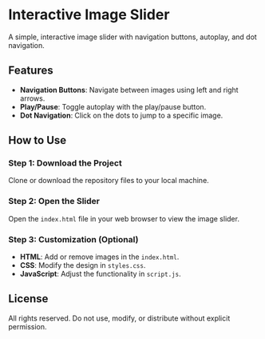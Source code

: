 # Interactive Image Slider

A simple, interactive image slider with navigation buttons, autoplay, and dot navigation.

## Features
- **Navigation Buttons**: Navigate between images using left and right arrows.
- **Play/Pause**: Toggle autoplay with the play/pause button.
- **Dot Navigation**: Click on the dots to jump to a specific image.

## How to Use
### Step 1: Download the Project
Clone or download the repository files to your local machine.

### Step 2: Open the Slider
Open the `index.html` file in your web browser to view the image slider.

### Step 3: Customization (Optional)
- **HTML**: Add or remove images in the `index.html`.
- **CSS**: Modify the design in `styles.css`.
- **JavaScript**: Adjust the functionality in `script.js`.

## License
All rights reserved. Do not use, modify, or distribute without explicit permission.

